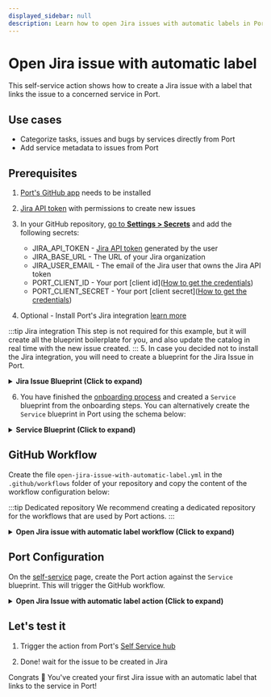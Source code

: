 ```yaml
---
displayed_sidebar: null
description: Learn how to open Jira issues with automatic labels in Port, streamlining issue categorization and tracking.
---
```


# Open Jira issue with automatic label

This self-service action shows how to create a Jira issue with a label that links the issue to a concerned service in Port.

## Use cases
* Categorize tasks, issues and bugs by services directly from Port
* Add service metadata to issues from Port

## Prerequisites

1. [Port's GitHub app](https://github.com/apps/getport-io) needs to be installed
2. [Jira API token](https://support.atlassian.com/atlassian-account/docs/manage-api-tokens-for-your-atlassian-account/) with permissions to create new issues
3. In your GitHub repository, [go to **Settings > Secrets**](https://docs.github.com/en/actions/security-guides/using-secrets-in-github-actions#creating-secrets-for-a-repository) and add the following secrets:
    * JIRA_API_TOKEN - [Jira API token](https://support.atlassian.com/atlassian-account/docs/manage-api-tokens-for-your-atlassian-account) generated by the user
    * JIRA_BASE_URL - The URL of your Jira organization
    * JIRA_USER_EMAIL - The email of the Jira user that owns the Jira API token
    * PORT_CLIENT_ID - Your port [client id]([How to get the credentials](https://docs.port.io/build-your-software-catalog/sync-data-to-catalog/api/#find-your-port-credentials))
    * PORT_CLIENT_SECRET - Your port [client secret]([How to get the credentials](https://docs.port.io/build-your-software-catalog/sync-data-to-catalog/api/#find-your-port-credentials))

4. Optional - Install Port's Jira integration [learn more](https://docs.port.io/build-your-software-catalog/sync-data-to-catalog/project-management/jira/#installation)

:::tip Jira integration
This step is not required for this example, but it will create all the blueprint boilerplate for you, and also update the catalog in real time with the new issue created.
:::
5. In case you decided not to install the Jira integration, you will need to create a blueprint for the Jira Issue in Port.
<details>
<summary><b>Jira Issue Blueprint (Click to expand)</b></summary>

```json showLineNumbers
  {
    "identifier": "jiraIssue",
    "title": "Jira Issue",
    "icon": "Jira",
    "schema": {
      "properties": {
        "url": {
          "title": "Issue URL",
          "type": "string",
          "format": "url",
          "description": "URL to the issue in Jira"
        },
        "status": {
          "title": "Status",
          "type": "string",
          "description": "The status of the issue"
        },
        "issueType": {
          "title": "Type",
          "type": "string",
          "description": "The type of the issue"
        },
        "components": {
          "title": "Components",
          "type": "array",
          "description": "The components related to this issue"
        },
        "assignee": {
          "title": "Assignee",
          "type": "string",
          "format": "user",
          "description": "The user assigned to the issue"
        },
        "reporter": {
          "title": "Reporter",
          "type": "string",
          "description": "The user that reported to the issue",
          "format": "user"
        },
        "creator": {
          "title": "Creator",
          "type": "string",
          "description": "The user that created to the issue",
          "format": "user"
        },
        "priority": {
          "title": "Priority",
          "type": "string",
          "description": "The priority of the issue"
        },
        "labels": {
          "items": {
            "type": "string"
          },
          "title": "Labels",
          "type": "array"
        },
        "created": {
          "title": "Created At",
          "type": "string",
          "description": "The created datetime of the issue",
          "format": "date-time"
        },
        "updated": {
          "title": "Updated At",
          "type": "string",
          "description": "The updated datetime of the issue",
          "format": "date-time"
        }
      }
    },
    "calculationProperties": {},
    "relations": {
      "parentIssue": {
        "target": "jiraIssue",
        "title": "Parent Issue",
        "required": false,
        "many": false
      },
      "subtasks": {
        "target": "jiraIssue",
        "title": "Subtasks",
        "required": false,
        "many": true
      }
    }
  }
```
</details>

6. You have finished the [onboarding process](/quickstart) and created a `Service` blueprint from the onboarding steps. You can alternatively create the `Service` blueprint in Port using the schema below: 

<details>
<summary><b>Service Blueprint (Click to expand)</b></summary>

```json showLineNumbers
{
  "identifier": "service",
  "title": "Service",
  "icon": "Github",
  "schema": {
    "properties": {
      "readme": {
        "title": "README",
        "type": "string",
        "format": "markdown",
        "icon": "Book"
      },
      "url": {
        "title": "URL",
        "format": "url",
        "type": "string",
        "icon": "Link"
      },
      "language": {
        "icon": "Git",
        "type": "string",
        "title": "Language",
        "enum": [
          "GO",
          "Python",
          "Node",
          "React"
        ],
        "enumColors": {
          "GO": "red",
          "Python": "green",
          "Node": "blue",
          "React": "yellow"
        }
      },
      "slack": {
        "icon": "Slack",
        "type": "string",
        "title": "Slack",
        "format": "url"
      },
      "code_owners": {
        "title": "Code owners",
        "description": "This service's code owners",
        "type": "string",
        "icon": "TwoUsers"
      },
      "type": {
        "title": "Type",
        "description": "This service's type",
        "type": "string",
        "enum": [
          "Backend",
          "Frontend",
          "Library"
        ],
        "enumColors": {
          "Backend": "purple",
          "Frontend": "pink",
          "Library": "green"
        },
        "icon": "DefaultProperty"
      },
      "lifecycle": {
        "title": "Lifecycle",
        "type": "string",
        "enum": [
          "Production",
          "Experimental",
          "Deprecated"
        ],
        "enumColors": {
          "Production": "green",
          "Experimental": "yellow",
          "Deprecated": "red"
        },
        "icon": "DefaultProperty"
      },
      "locked_in_prod": {
        "icon": "DefaultProperty",
        "title": "Locked in Prod",
        "type": "boolean",
        "default": false
      },
      "locked_reason_prod": {
        "icon": "DefaultProperty",
        "title": "Locked Reason Prod",
        "type": "string"
      }
    },
    "required": []
  },
  "mirrorProperties": {},
  "calculationProperties": {},
  "aggregationProperties": {},
  "relations": {}
}
```
</details>

## GitHub Workflow

Create the file `open-jira-issue-with-automatic-label.yml` in the `.github/workflows` folder of your repository and copy the content of the workflow configuration below:

:::tip Dedicated repository
We recommend creating a dedicated repository for the workflows that are used by Port actions.
:::

<details>
<summary><b>Open Jira issue with automatic label workflow (Click to expand)</b></summary>

```yaml showLineNumbers
name: Open Jira issue with automatic label
on:
  workflow_dispatch:
    inputs:
      title:
        required: true
        type: string
      type:
        required: true
        type: string
      project:
        required: true
        type: string
      port_context:
        required: true
        type: string

jobs:
  create-entity-in-port-and-update-run:
    runs-on: ubuntu-latest
    steps:
      - name: Login
        uses: atlassian/gajira-login@v3
        env:
          JIRA_BASE_URL: ${{ secrets.JIRA_BASE_URL }}
          JIRA_USER_EMAIL: ${{ secrets.JIRA_USER_EMAIL }}
          JIRA_API_TOKEN: ${{ secrets.JIRA_API_TOKEN }}

      - name: Inform starting of jira issue creation
        uses: port-labs/port-github-action@v1
        with:
          clientId: ${{ secrets.PORT_CLIENT_ID }}
          clientSecret: ${{ secrets.PORT_CLIENT_SECRET }}
          operation: PATCH_RUN
          runId: ${{ fromJson(inputs.port_context).run_id }}
          logMessage: |
            Creating a new Jira issue with automatic label.. ⛴️

      - name: Create Jira issue
        id: create
        uses: atlassian/gajira-create@v3
        with:
          project: ${{ inputs.project }}
          issuetype: ${{ inputs.type }}
          summary: ${{ inputs.title }}
          fields: |
            ${{ fromJson(inputs.port_context).entity != null
              && format('{{ "labels": ["port-{0}"] }}', fromJson(inputs.port_context).entity)
              || '{}'
            }}

      - name: Inform creation of Jira issue
        uses: port-labs/port-github-action@v1
        with:
          clientId: ${{ secrets.PORT_CLIENT_ID }}
          clientSecret: ${{ secrets.PORT_CLIENT_SECRET }}
          operation: PATCH_RUN
          link: ${{ secrets.JIRA_BASE_URL }}/browse/${{ steps.create.outputs.issue }}
          runId: ${{ fromJson(inputs.port_context).run_id }}
          logMessage: |
            Jira issue created! ✅
            The issue id is: ${{ steps.create.outputs.issue }}

```
</details>

## Port Configuration

On the [self-service](https://app.getport.io/self-serve) page, create the Port action against the `Service` blueprint. This will trigger the GitHub workflow.

<details>
<summary><b>Open Jira Issue with automatic label action (Click to expand)</b></summary>

:::tip Modification Required
Make sure to replace `<GITHUB_ORG>` and `<GITHUB_REPO>` with your GitHub organization and repository names respectively
:::

```json showLineNumbers
{
  "identifier": "service_open_jira_issue_with_automatic_label",
  "title": "Open Jira Issue with automatic label",
  "icon": "Jira",
  "description": "Creates a Jira issue with a label to the concerned service.",
  "trigger": {
    "type": "self-service",
    "operation": "DAY-2",
    "userInputs": {
      "properties": {
        "title": {
          "title": "Title",
          "description": "Title of the Jira issue",
          "icon": "Jira",
          "type": "string"
        },
        "type": {
          "title": "Type",
          "description": "Issue type",
          "icon": "Jira",
          "type": "string",
          "default": "Task",
          "enum": [
            "Task",
            "Story",
            "Bug",
            "Epic"
          ],
          "enumColors": {
            "Task": "blue",
            "Story": "green",
            "Bug": "red",
            "Epic": "pink"
          }
        },
        "project": {
          "title": "Project",
          "description": "The issue will be created on this project",
          "icon": "Jira",
          "type": "string",
          "blueprint": "jiraProject",
          "format": "entity"
        }
      },
      "required": [
        "title",
        "type",
        "project"
      ],
      "order": [
        "title",
        "type"
      ]
    },
    "blueprintIdentifier": "service"
  },
  "invocationMethod": {
    "type": "GITHUB",
    "org": "<Enter GitHub organization>",
    "repo": "<Enter GitHub repository>",
    "workflow": "open-jira-issue-with-automatic-label.yml",
    "workflowInputs": {
      "title": "{{.inputs.\"title\"}}",
      "type": "{{.inputs.\"type\"}}",
      "project": "{{.inputs.\"project\" | if type == \"array\" then map(.identifier) else .identifier end}}",
      "port_context": {
        "entity": "{{.entity.identifier}}",
        "run_id": "{{.run.id}}"
      }
    },
    "reportWorkflowStatus": true
  },
  "requiredApproval": false,
  "publish": true
}
```
</details>

## Let's test it

1. Trigger the action from Port's [Self Service hub](https://app.getport.io/self-serve)

2. Done! wait for the issue to be created in Jira

Congrats 🎉 You've created your first Jira issue with an automatic label that links to the service in Port!
